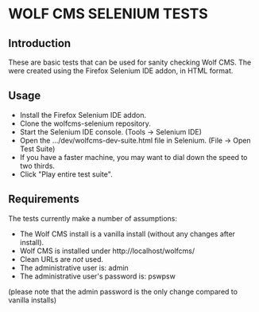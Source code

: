 # WOLF CMS SELENIUM TESTS

## Introduction

These are basic tests that can be used for sanity checking Wolf CMS. The were created
using the Firefox Selenium IDE addon, in HTML format.

## Usage

- Install the Firefox Selenium IDE addon.
- Clone the wolfcms-selenium repository.
- Start the Selenium IDE console. (Tools -> Selenium IDE)
- Open the .../dev/wolfcms-dev-suite.html file in Selenium. (File -> Open Test Suite)
- If you have a faster machine, you may want to dial down the speed to two thirds.
- Click "Play entire test suite".

## Requirements

The tests currently make a number of assumptions:

- The Wolf CMS install is a vanilla install (without any changes after install).
- Wolf CMS is installed under http://localhost/wolfcms/
- Clean URLs are *not* used.
- The administrative user is: admin
- The administrative user's password is: pswpsw

(please note that the admin password is the only change compared to vanilla installs)

